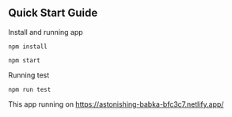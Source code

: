 ## Quick Start Guide

Install and running app
```Shell
npm install
```

```Shell
npm start
```

Running test
```Shell
npm run test
```

This app running on https://astonishing-babka-bfc3c7.netlify.app/

